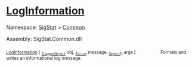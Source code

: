 # [LogInformation](./ILoggerObjectExtensions-100663347.md)

Namespace: [SigStat]() > [Common](./../README.md)

Assembly: SigStat.Common.dll

<sub>[LogInformation](./ILoggerObjectExtensions-100663347.md) ( <sub>[`ILoggerObject`](./../ILoggerObject.md)</sub> obj, <sub>[`String`](https://docs.microsoft.com/en-us/dotnet/api/System.String)</sub> message, <sub>[`Object`](https://docs.microsoft.com/en-us/dotnet/api/System.Object)[]</sub> args )</sub>&nbsp; &nbsp; &nbsp; &nbsp; &nbsp; &nbsp; &nbsp; &nbsp; &nbsp;<sub>Formats and writes an informational log message.</sub>
